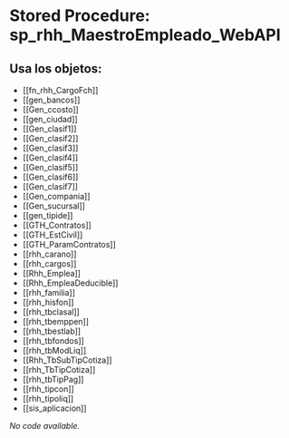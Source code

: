 # Stored Procedure: sp_rhh_MaestroEmpleado_WebAPI

## Usa los objetos:
- [[fn_rhh_CargoFch]]
- [[gen_bancos]]
- [[Gen_ccosto]]
- [[gen_ciudad]]
- [[Gen_clasif1]]
- [[Gen_clasif2]]
- [[Gen_clasif3]]
- [[Gen_clasif4]]
- [[Gen_clasif5]]
- [[Gen_clasif6]]
- [[Gen_clasif7]]
- [[Gen_compania]]
- [[Gen_sucursal]]
- [[gen_tipide]]
- [[GTH_Contratos]]
- [[GTH_EstCivil]]
- [[GTH_ParamContratos]]
- [[rhh_carano]]
- [[rhh_cargos]]
- [[Rhh_Emplea]]
- [[Rhh_EmpleaDeducible]]
- [[rhh_familia]]
- [[rhh_hisfon]]
- [[rhh_tbclasal]]
- [[rhh_tbemppen]]
- [[rhh_tbestlab]]
- [[rhh_tbfondos]]
- [[rhh_tbModLiq]]
- [[Rhh_TbSubTipCotiza]]
- [[rhh_TbTipCotiza]]
- [[rhh_tbTipPag]]
- [[rhh_tipcon]]
- [[rhh_tipoliq]]
- [[sis_aplicacion]]

*No code available.*
